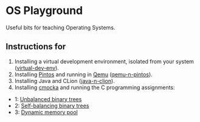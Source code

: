 # OS Playground
Useful bits for teaching Operating Systems.

## Instructions for
1. Installing a virtual development environment, isolated from your system ([virtual-dev-env](https://github.com/ivogeorg/os-playground/blob/master/virtual-dev-env.md)).
2. Installing [Pintos](http://pintos-os.org/cgi-bin/gitweb.cgi?p=pintos-anon;a=summary) and running in [Qemu](http://wiki.qemu.org/Main_Page) ([qemu-n-pintos](https://github.com/ivogeorg/os-playground/blob/master/pintos-with-qemu.md)).
3. Installing Java and CLion ([java-n-clion](https://github.com/ivogeorg/os-playground/blob/master/java-n-clion.md)).
4. Installing [cmocka](https://github.com/ivogeorg/os-playground/blob/master/cmocka-mem-pool.md) and running the C programming assignments:
  * 1: [Unbalanced binary trees](https://github.com/ivogeorg/msl-clang-001)
  * 2: [Self-balancing binary trees](https://github.com/ivogeorg/msl-clang-002)
  * 3: [Dynamic memory pool](https://github.com/ivogeorg/msl-clang-003)

